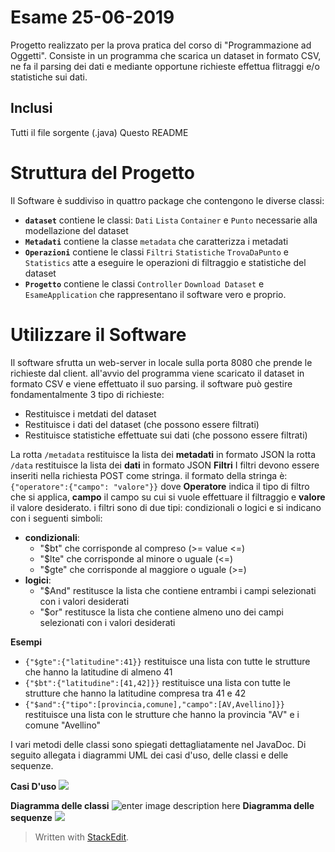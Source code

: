 ﻿# Esame 25-06-2019 
Progetto realizzato per la prova pratica del corso di "Programmazione ad Oggetti". Consiste in un programma che scarica un dataset in formato CSV, ne fa il parsing dei dati e mediante opportune richieste effettua flitraggi e/o statistiche sui dati. 

## Inclusi
Tutti il file sorgente (.java)
Questo README

# Struttura del Progetto
Il Software è suddiviso in quattro package che contengono le diverse classi:

 - **`dataset`** contiene le classi: `Dati` `Lista` `Container` e `Punto` necessarie alla modellazione del dataset 
 - **`Metadati`** contiene la classe `metadata` che caratterizza i metadati
 - **`Operazioni`** contiene le classi `Filtri` `Statistiche` `TrovaDaPunto` e `Statistics` atte a eseguire le operazioni di filtraggio e statistiche del dataset
 - **`Progetto`** contiene le classi `Controller` `Download Dataset` e `EsameApplication` che rappresentano il software vero e proprio.

# Utilizzare il Software
Il software sfrutta un web-server in locale sulla porta 8080 che prende le richieste dal client. all'avvio del programma viene scaricato il dataset in formato CSV e viene effettuato il suo parsing.
il software può gestire fondamentalmente 3 tipo di richieste:

 - Restituisce i metdati del dataset
 - Restituisce i dati del dataset (che possono essere filtrati)
 - Restituisce statistiche effettuate sui dati (che possono essere filtrati) 
 
 La rotta `/metadata`  restituisce la lista dei **metadati**  in formato JSON 
 la rotta `/data` restituisce la lista dei **dati** in formato JSON
 **Filtri**
I filtri devono essere inseriti nella richiesta POST come stringa.
il formato della stringa è:
`{"operatore":{"campo": "valore"}}`
dove **Operatore** indica il tipo di filtro che si applica, **campo** il campo su cui si vuole effettuare il filtraggio e  **valore** il valore desiderato.
 i filtri sono di due tipi: condizionali o logici e si indicano con i seguenti simboli:
 
 - **condizionali**:
   - "$bt" che corrisponde al compreso (>= value <=)
   - "$lte" che corrisponde al minore o uguale (<=)
   - "$gte" che corrisponde al maggiore o uguale (>=)
 - **logici**:
    - "$And" restitusce la lista che contiene entrambi i campi selezionati con i valori desiderati
    -  "$or" restitusce la lista che contiene almeno uno dei campi selezionati con i valori desiderati  

**Esempi**
 - `{"$gte":{"latitudine":41}}` restituisce una lista con tutte le strutture che hanno la latitudine di almeno 41
 - `{"$bt":{"latitudine":[41,42]}}` restituisce una lista con tutte le strutture che hanno la latitudine compresa tra 41 e 42
 - `{"$and":{"tipo":[provincia,comune],"campo":[AV,Avellino]}}` restituisce una lista con le strutture che hanno la provincia "AV" e i comune "Avellino"
 
I vari metodi delle classi sono spiegati dettagliatamente nel JavaDoc. Di seguito allegata i diagrammi UML dei casi d'uso, delle classi e delle sequenze.

**Casi D'uso**
![
](https://lh3.googleusercontent.com/pSDfcqCuc2Z2H0iiQM1yRsYGMoLYF3LlDlo3pl1wErKGlkb9K8SC-kQiSq3i2eNsQ1SlHqggTAkN "d")

 
**Diagramma delle classi**
![enter image description here](https://lh3.googleusercontent.com/ShF5LJl2tAx_wl7vHN_uhMmfYnK4gJC0pYmWoxqnSO5kD-sX_MtOn-6hdBST3v_xlIaUaDhas3Xh=s15520)
**Diagramma delle sequenze**
![
](https://lh3.googleusercontent.com/Dkffv5bBHkDT0zZUe6I6TOfu6UpiwJnMnV94nX0DXzuW6cyzvV2BMHcPjumUd0kKGvEesZbo8tCp=s10000) 

> Written with [StackEdit](https://stackedit.io/).
